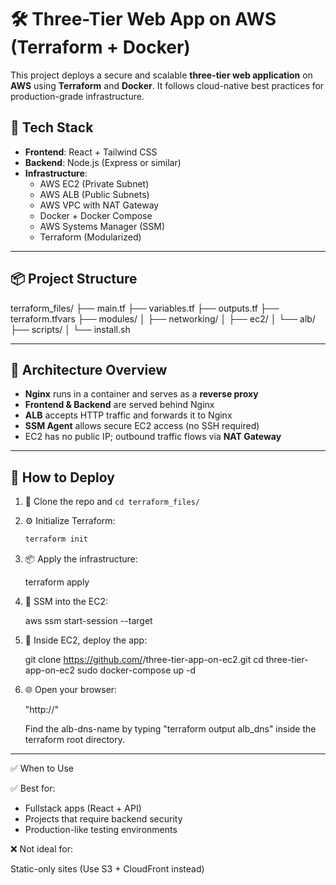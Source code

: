 # 🛠️ Three-Tier Web App on AWS (Terraform + Docker)

This project deploys a secure and scalable **three-tier web application** on **AWS** using **Terraform** and **Docker**. It follows cloud-native best practices for production-grade infrastructure.

## 🚀 Tech Stack

- **Frontend**: React + Tailwind CSS
- **Backend**: Node.js (Express or similar)
- **Infrastructure**: 
  - AWS EC2 (Private Subnet)
  - AWS ALB (Public Subnets)
  - AWS VPC with NAT Gateway
  - Docker + Docker Compose
  - AWS Systems Manager (SSM)
  - Terraform (Modularized)

---

## 📦 Project Structure

terraform_files/
├── main.tf
├── variables.tf
├── outputs.tf
├── terraform.tfvars
├── modules/
│ ├── networking/
│ ├── ec2/
│ └── alb/
├── scripts/
│ └── install.sh


---

## 🔐 Architecture Overview

- **Nginx** runs in a container and serves as a **reverse proxy**
- **Frontend & Backend** are served behind Nginx
- **ALB** accepts HTTP traffic and forwards it to Nginx
- **SSM Agent** allows secure EC2 access (no SSH required)
- EC2 has no public IP; outbound traffic flows via **NAT Gateway**

---

## 🧪 How to Deploy

1. 🧱 Clone the repo and `cd terraform_files/`

2. ⚙️ Initialize Terraform:
   ```bash
   terraform init
3. 📦 Apply the infrastructure:

    terraform apply

4. 🔑 SSM into the EC2:

    aws ssm start-session --target <instance-id>

5. 🐳 Inside EC2, deploy the app:

    git clone https://github.com/<your-username>/three-tier-app-on-ec2.git
    cd three-tier-app-on-ec2
    sudo docker-compose up -d

6. 🌐 Open your browser:

    "http://<alb-dns-name>"

    Find the alb-dns-name by typing "terraform output alb_dns" inside the terraform root directory.

---

✅ When to Use

✅ Best for:

- Fullstack apps (React + API)
- Projects that require backend security
- Production-like testing environments

❌ Not ideal for:

Static-only sites (Use S3 + CloudFront instead)

